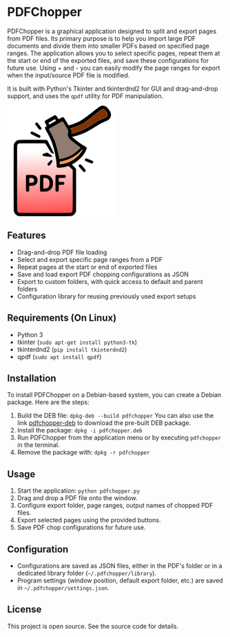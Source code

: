 # PDFChopper

PDFChopper is a graphical application designed to split and export pages from PDF files. Its primary purpose is to help you import large PDF documents and divide them into smaller PDFs based on specified page ranges. The application allows you to select specific pages, repeat them at the start or end of the exported files, and save these configurations for future use. Using + and - you can easily modify the page ranges for export when the input/source PDF file is modified.

It is built with Python's Tkinter and tkinterdnd2 for GUI and drag-and-drop support, and uses the `qpdf` utility for PDF manipulation.

![PDFChopper Screenshot](pdfchopper.png)

## Features

- Drag-and-drop PDF file loading
- Select and export specific page ranges from a PDF
- Repeat pages at the start or end of exported files
- Save and load export PDF chopping configurations as JSON
- Export to custom folders, with quick access to default and parent folders
- Configuration library for reusing previously used export setups

## Requirements (On Linux)

- Python 3
- tkinter (`sudo apt-get install python3-tk`)
- tkinterdnd2 (`pip install tkinterdnd2`)
- qpdf (`sudo apt install qpdf`)

## Installation

To install PDFChopper on a Debian-based system, you can create a Debian package. Here are the steps:

1. Build the DEB file:
   `dpkg-deb --build pdfchopper`
   You can also use the link [pdfchopper-deb](PDFChopper-deb) to download the pre-built DEB package.
2. Install the package:
   `dpkg -i pdfchopper.deb`
3. Run PDFChopper from the application menu or by executing `pdfchopper` in the terminal.
4. Remove the package with:
   `dpkg -r pdfchopper`

## Usage

1. Start the application: `python pdfchopper.py`
2. Drag and drop a PDF file onto the window.
3. Configure export folder, page ranges, output names of chopped PDF files.
4. Export selected pages using the provided buttons.
5. Save PDF chop configurations for future use.

## Configuration

- Configurations are saved as JSON files, either in the PDF's folder or in a dedicated library folder (`~/.pdfchopper/library`).
- Program settings (window position, default export folder, etc.) are saved in `~/.pdfchopper/settings.json`.

## License

This project is open source. See the source code for details.
